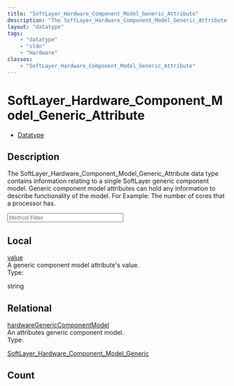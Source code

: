 ```yaml
---
title: "SoftLayer_Hardware_Component_Model_Generic_Attribute"
description: "The SoftLayer_Hardware_Component_Model_Generic_Attribute data type contains information relating to a single SoftLayer g... "
layout: "datatype"
tags:
    - "datatype"
    - "sldn"
    - "Hardware"
classes:
    - "SoftLayer_Hardware_Component_Model_Generic_Attribute"
---
```


# SoftLayer_Hardware_Component_Model_Generic_Attribute
<div id='service-datatype'>
    <ul id='sldn-reference-tabs'>
        <li id='datatype'> <a href='/reference/datatypes/SoftLayer_Hardware_Component_Model_Generic_Attribute' >Datatype</a></li>
    </ul>
</div>

## Description 
The SoftLayer_Hardware_Component_Model_Generic_Attribute data type contains information relating to a single SoftLayer generic component model.  Generic component model attributes can hold any information to describe functionality of the model. For Example: The number of cores that a processor has. 





<!-- Service Filer BEGIN -->
<div class="view-filters">
        <div class="clearfix">
            <div class="search-input-box">
                <input placeholder="Method Filter" onkeyup="titleSearch(inputId='prop-input', divId='properties', elementClass='prop-row')" 
                    type="text" id="prop-input" value="" size="30" maxlength="128" class="form-text">
            </div>
        </div>
</div>
<!-- Service Filer END -->

<div id="properties" class="content">
    <div id="localProperties" class="prop-content" >
        <h2>Local</h2>
                <div class='prop-row views-row'>
            <span class='views-field-title'>
                <a href="#value" name=value>value</a>
            </span>
            <div class='views-field-body'>A generic component model attribute's value. </div>
            <span class="type-label">Type:</span> 
            <div class='type-content'>
                <p>string</p>
            </div>
        </div>
            </div>
        <div id="relationalProperties"  class="prop-content" >
        <h2>Relational</h2>
                <div class='prop-row views-row'>
            <span class='views-field-title'>
                <a href="#hardwareGenericComponentModel" name=hardwareGenericComponentModel>hardwareGenericComponentModel</a>
            </span>
            <div class='views-field-body'>An attributes generic component model. </div>
            <span class="type-label">Type:</span> 
            <div class='type-content'>
                <p><a href='/reference/datatypes/SoftLayer_Hardware_Component_Model_Generic'>SoftLayer_Hardware_Component_Model_Generic </a></p>
            </div>
        </div>
                <h2>Count</h2>
            </div>
</div>


